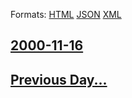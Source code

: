 
Formats: [HTML](2000/11/16/index.html)  [JSON](2000/11/16/index.json)  [XML](2000/11/16/index.xml)  

## [2000-11-16](/news/2000/11/16/index.md)

## [Previous Day...](/news/2000/11/15/index.md)

